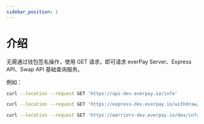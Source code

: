 ```yaml
---
sidebar_position: 1
---
```


# 介绍

无需通过钱包签名操作，使用 GET 请求，即可请求 everPay Server、Express API、Swap API 基础查询服务。

例如：

```bash
curl --location --request GET 'https://api-dev.everpay.io/info'

curl --location --request GET 'https://express-dev.everpay.io/withdraw/info'

curl --location --request GET 'https://warriors-dev.everpay.io/dex/info'
```
